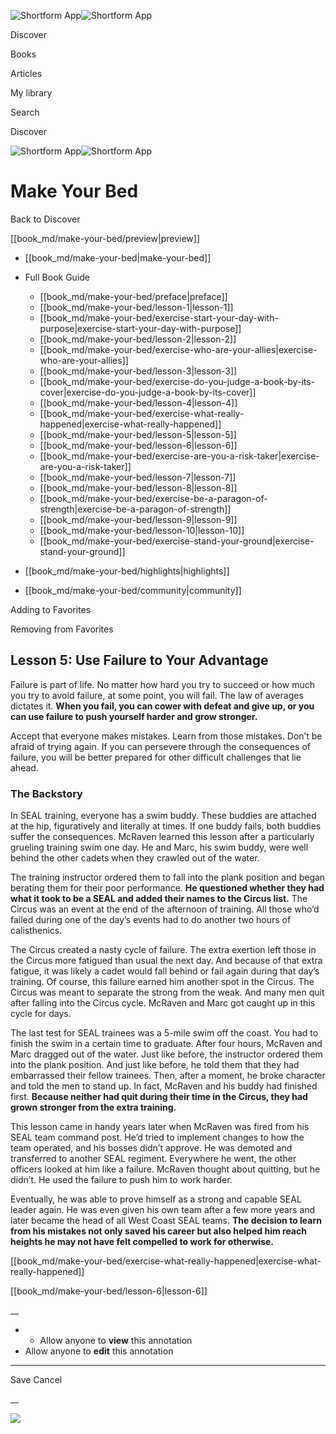 ![Shortform App](/img/logo.36a2399e.svg)![Shortform App](/img/logo-dark.70c1b072.svg)

Discover

Books

Articles

My library

Search

Discover

![Shortform App](/img/logo.36a2399e.svg)![Shortform App](/img/logo-dark.70c1b072.svg)

# Make Your Bed

Back to Discover

[[book_md/make-your-bed/preview|preview]]

  * [[book_md/make-your-bed|make-your-bed]]
  * Full Book Guide

    * [[book_md/make-your-bed/preface|preface]]
    * [[book_md/make-your-bed/lesson-1|lesson-1]]
    * [[book_md/make-your-bed/exercise-start-your-day-with-purpose|exercise-start-your-day-with-purpose]]
    * [[book_md/make-your-bed/lesson-2|lesson-2]]
    * [[book_md/make-your-bed/exercise-who-are-your-allies|exercise-who-are-your-allies]]
    * [[book_md/make-your-bed/lesson-3|lesson-3]]
    * [[book_md/make-your-bed/exercise-do-you-judge-a-book-by-its-cover|exercise-do-you-judge-a-book-by-its-cover]]
    * [[book_md/make-your-bed/lesson-4|lesson-4]]
    * [[book_md/make-your-bed/exercise-what-really-happened|exercise-what-really-happened]]
    * [[book_md/make-your-bed/lesson-5|lesson-5]]
    * [[book_md/make-your-bed/lesson-6|lesson-6]]
    * [[book_md/make-your-bed/exercise-are-you-a-risk-taker|exercise-are-you-a-risk-taker]]
    * [[book_md/make-your-bed/lesson-7|lesson-7]]
    * [[book_md/make-your-bed/lesson-8|lesson-8]]
    * [[book_md/make-your-bed/exercise-be-a-paragon-of-strength|exercise-be-a-paragon-of-strength]]
    * [[book_md/make-your-bed/lesson-9|lesson-9]]
    * [[book_md/make-your-bed/lesson-10|lesson-10]]
    * [[book_md/make-your-bed/exercise-stand-your-ground|exercise-stand-your-ground]]
  * [[book_md/make-your-bed/highlights|highlights]]
  * [[book_md/make-your-bed/community|community]]



Adding to Favorites 

Removing from Favorites 

## Lesson 5: Use Failure to Your Advantage

Failure is part of life. No matter how hard you try to succeed or how much you try to avoid failure, at some point, you will fail. The law of averages dictates it. **When you fail, you can cower with defeat and give up, or you can use failure to push yourself harder and grow stronger.**

Accept that everyone makes mistakes. Learn from those mistakes. Don’t be afraid of trying again. If you can persevere through the consequences of failure, you will be better prepared for other difficult challenges that lie ahead.

### The Backstory

In SEAL training, everyone has a swim buddy. These buddies are attached at the hip, figuratively and literally at times. If one buddy fails, both buddies suffer the consequences. McRaven learned this lesson after a particularly grueling training swim one day. He and Marc, his swim buddy, were well behind the other cadets when they crawled out of the water.

The training instructor ordered them to fall into the plank position and began berating them for their poor performance. **He questioned whether they had what it took to be a SEAL and added their names to the Circus list.** The Circus was an event at the end of the afternoon of training. All those who’d failed during one of the day’s events had to do another two hours of calisthenics.

The Circus created a nasty cycle of failure. The extra exertion left those in the Circus more fatigued than usual the next day. And because of that extra fatigue, it was likely a cadet would fall behind or fail again during that day’s training. Of course, this failure earned him another spot in the Circus. The Circus was meant to separate the strong from the weak. And many men quit after falling into the Circus cycle. McRaven and Marc got caught up in this cycle for days.

The last test for SEAL trainees was a 5-mile swim off the coast. You had to finish the swim in a certain time to graduate. After four hours, McRaven and Marc dragged out of the water. Just like before, the instructor ordered them into the plank position. And just like before, he told them that they had embarrassed their fellow trainees. Then, after a moment, he broke character and told the men to stand up. In fact, McRaven and his buddy had finished first. **Because neither had quit during their time in the Circus, they had grown stronger from the extra training.**

This lesson came in handy years later when McRaven was fired from his SEAL team command post. He’d tried to implement changes to how the team operated, and his bosses didn’t approve. He was demoted and transferred to another SEAL regiment. Everywhere he went, the other officers looked at him like a failure. McRaven thought about quitting, but he didn’t. He used the failure to push him to work harder.

Eventually, he was able to prove himself as a strong and capable SEAL leader again. He was even given his own team after a few more years and later became the head of all West Coast SEAL teams. **The decision to learn from his mistakes not only saved his career but also helped him reach heights he may not have felt compelled to work for otherwise.**

[[book_md/make-your-bed/exercise-what-really-happened|exercise-what-really-happened]]

[[book_md/make-your-bed/lesson-6|lesson-6]]

__

  *   * Allow anyone to **view** this annotation
  * Allow anyone to **edit** this annotation



* * *

Save Cancel

__




![](https://bat.bing.com/action/0?ti=56018282&Ver=2&mid=ce77cfcb-c321-4c37-97c3-04bf011fc2ed&sid=f30c5e70639211ee87d33f0876d93783&vid=f30c9700639211eeb3a75d830392c94f&vids=0&msclkid=N&pi=0&lg=en-US&sw=800&sh=600&sc=24&nwd=1&tl=Shortform%20%7C%20Make%20Your%20Bed&p=https%3A%2F%2Fwww.shortform.com%2Fapp%2Fbook%2Fmake-your-bed%2Flesson-5&r=&lt=686&evt=pageLoad&sv=1&rn=159538)
